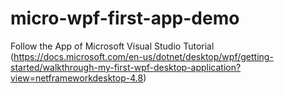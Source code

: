# micro-wpf-first-app-demo
Follow the App of Microsoft Visual Studio Tutorial (https://docs.microsoft.com/en-us/dotnet/desktop/wpf/getting-started/walkthrough-my-first-wpf-desktop-application?view=netframeworkdesktop-4.8)
